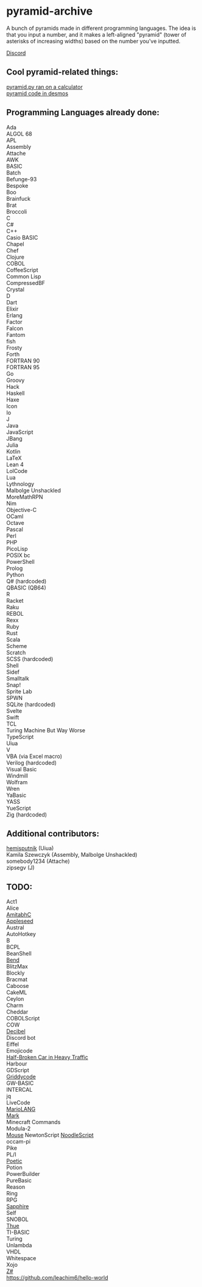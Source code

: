 # pyramid-archive
A bunch of pyramids made in different programming languages. The idea is that you input a number, and it makes a left-aligned "pyramid" (tower of asterisks of increasing widths) based on the number you've inputted. 
  
[Discord](https://discord.gg/Ex44TjeU3Y)

## Cool pyramid-related things:
[pyramid.py ran on a calculator](https://youtu.be/JQqT5u8wZeE)  
[pyramid code in desmos](https://www.desmos.com/calculator/grods4qbsy)

## Programming Languages already done:
Ada  
ALGOL 68  
APL  
Assembly  
Attache  
AWK  
BASIC  
Batch  
Befunge-93  
Bespoke  
Boo  
Brainfuck  
Brat  
Broccoli  
C  
C#  
C++  
Casio BASIC  
Chapel  
Chef  
Clojure  
COBOL  
CoffeeScript  
Common Lisp  
CompressedBF  
Crystal   
D  
Dart  
Elixir  
Erlang  
Factor  
Falcon  
Fantom  
fish  
Frosty  
Forth  
FORTRAN 90  
FORTRAN 95  
Go  
Groovy  
Hack  
Haskell  
Haxe  
Icon  
Io  
J  
Java  
JavaScript  
JBang  
Julia  
Kotlin  
LaTeX  
Lean 4  
LolCode  
Lua   
Lythnology  
Malbolge Unshackled  
MoreMathRPN  
Nim  
Objective-C  
OCaml  
Octave  
Pascal  
Perl  
PHP  
PicoLisp  
POSIX bc  
PowerShell  
Prolog  
Python  
Q# (hardcoded)  
QBASIC (QB64)  
R  
Racket  
Raku  
REBOL  
Rexx  
Ruby  
Rust  
Scala  
Scheme   
Scratch  
SCSS (hardcoded)  
Shell  
Sidef  
Smalltalk  
Snap!  
Sprite Lab  
SPWN  
SQLite (hardcoded)  
Svelte  
Swift  
TCL  
Turing Machine But Way Worse  
TypeScript  
Uiua  
V  
VBA (via Excel macro)  
Verilog (hardcoded)  
Visual Basic  
Windmill  
Wolfram  
Wren  
YaBasic  
YASS    
YueScript  
Zig (hardcoded)  

## Additional contributors:  
[hemisputnik](https://512b.dev/) (Uiua)  
Kamila Szewczyk (Assembly, Malbolge Unshackled)  
somebody1234 (Attache)  
zipsegv (J)  

## TODO:
Act1  
Alice  
[AmitabhC](https://jay123anta.github.io/amitabhc/editor.html)  
[Appleseed](https://github.com/dloscutoff/appleseed)  
Austral  
AutoHotkey  
B  
BCPL  
BeanShell  
[Bend](https://github.com/HigherOrderCO/Bend/tree/main)  
BlitzMax  
Blockly  
Bracmat  
Caboose  
CakeML  
Ceylon  
Charm  
Cheddar  
COBOLScript  
COW  
[Decibel](https://github.com/DaemonNillia/Decibel)  
Discord bot  
Eiffel  
Emojicode  
[Half-Broken Car in Heavy Traffic](https://tio.run/#hbcht)  
Harbour  
GDScript  
[Griddycode](https://github.com/face-hh/griddycode)   
GW-BASIC  
INTERCAL  
jq  
LiveCode  
[MarioLANG](https://esolangs.org/wiki/MarioLANG)  
[Mark](https://esolangs.org/wiki/Mark)  
Minecraft Commands  
Modula-2  
[Mouse](https://en.wikipedia.org/wiki/Mouse_(programming_language))  
NewtonScript  
[NoodleScript](https://github.com/OfficialCodeNoodles/NoodleScript)  
occam-pi  
Pike  
PL/I  
[Poetic](https://esolangs.org/wiki/Poetic_(esolang))  
Potion  
PowerBuilder  
PureBasic  
Reason  
Ring  
RPG   
[Sapphire](https://github.com/foxzyt/Sapphire)  
Self  
SNOBOL  
[Thue](https://esolangs.org/wiki/Thue)  
TI-BASIC  
Turing  
Unlambda  
VHDL  
Whitespace  
Xojo  
[Z#](https://github.com/sam-astro/Z-Sharp)  
https://github.com/leachim6/hello-world
